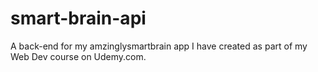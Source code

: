 # smart-brain-api
A back-end for my amzinglysmartbrain app I have created as part of my Web Dev course on Udemy.com.
